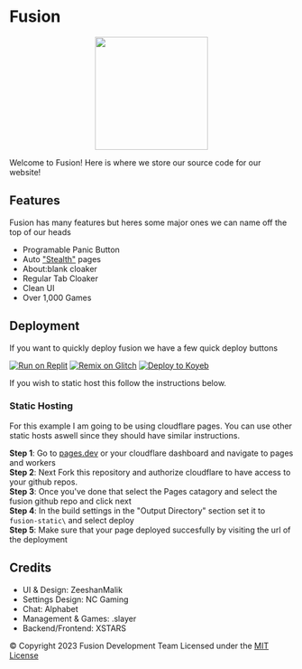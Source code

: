 # Fusion

<p align="center"><img src="./fusion-static/img/logo.png" height="200"></p>

Welcome to Fusion! Here is where we store our source code for our website!

## Features

Fusion has many features but heres some major ones we can name off the top of our heads

- Programable Panic Button
- Auto ["Stealth"](https://docs.z1g-project.repl.co/glossary/stealth) pages
- About:blank cloaker
- Regular Tab Cloaker
- Clean UI
- Over 1,000 Games

## Deployment

If you want to quickly deploy fusion we have a few quick deploy buttons

[![Run on Replit](https://binbashbanana.github.io/deploy-buttons/buttons/remade/replit.svg)](https://replit.com/github/cyaban/cyaban.github.i0)
[![Remix on Glitch](https://binbashbanana.github.io/deploy-buttons/buttons/remade/glitch.svg)](https://glitch.com/edit/#!/import/github/cyaban/cyaban.github.i0)
[![Deploy to Koyeb](https://binbashbanana.github.io/deploy-buttons/buttons/remade/koyeb.svg)](https://app.koyeb.com/deploy?type=git&repository=github.com/cyaban/cyaban.github.i0&branch=main&name=Fusion)

If you wish to static host this follow the instructions below.

### Static Hosting

For this example I am going to be using cloudflare pages. You can use other static hosts aswell since they should have similar instructions.

**Step 1**: Go to [pages.dev](https://pages.dev) or your cloudflare dashboard and navigate to pages and workers
<br>
**Step 2**: Next Fork this repository and authorize cloudflare to have access to your github repos.
<br>
**Step 3**: Once you've done that select the Pages catagory and select the fusion github repo and click next
<br>
**Step 4**: In the build settings in the "Output Directory" section set it to `fusion-static\` and select deploy
<br>
**Step 5**: Make sure that your page deployed succesfully by visiting the url of the deployment

## Credits

- UI & Design: ZeeshanMalik
- Settings Design: NC Gaming
- Chat: Alphabet
- Management & Games: .slayer
- Backend/Frontend: XSTARS

&copy; Copyright 2023 Fusion Development Team
Licensed under the [MIT License](LICENSE)
